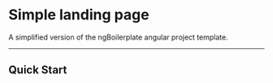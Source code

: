 # Simple landing page

A simplified version of the ngBoilerplate angular project template.

***

## Quick Start
